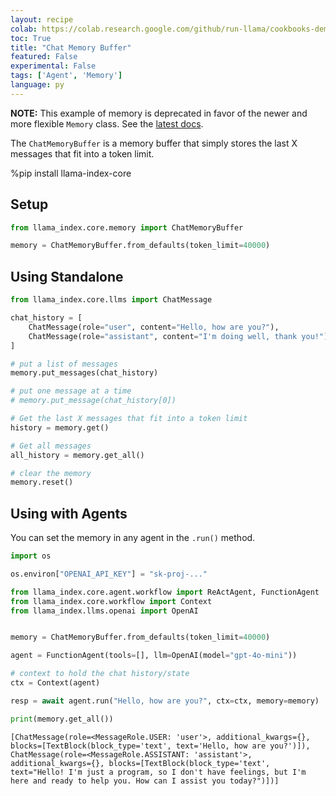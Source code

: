 ```yaml
---
layout: recipe
colab: https://colab.research.google.com/github/run-llama/cookbooks-demo/blob/main/notebooks/agent/memory/chat_memory_buffer.ipynb
toc: True
title: "Chat Memory Buffer"
featured: False
experimental: False
tags: ['Agent', 'Memory']
language: py
---
```

**NOTE:** This example of memory is deprecated in favor of the newer and more flexible `Memory` class. See the [latest docs](https://docs.llamaindex.ai/en/stable/module_guides/deploying/agents/memory/).

The `ChatMemoryBuffer` is a memory buffer that simply stores the last X messages that fit into a token limit.

%pip install llama-index-core

## Setup


```python
from llama_index.core.memory import ChatMemoryBuffer

memory = ChatMemoryBuffer.from_defaults(token_limit=40000)
```

## Using Standalone


```python
from llama_index.core.llms import ChatMessage

chat_history = [
    ChatMessage(role="user", content="Hello, how are you?"),
    ChatMessage(role="assistant", content="I'm doing well, thank you!"),
]

# put a list of messages
memory.put_messages(chat_history)

# put one message at a time
# memory.put_message(chat_history[0])
```


```python
# Get the last X messages that fit into a token limit
history = memory.get()
```


```python
# Get all messages
all_history = memory.get_all()
```


```python
# clear the memory
memory.reset()
```

## Using with Agents

You can set the memory in any agent in the `.run()` method.


```python
import os

os.environ["OPENAI_API_KEY"] = "sk-proj-..."
```


```python
from llama_index.core.agent.workflow import ReActAgent, FunctionAgent
from llama_index.core.workflow import Context
from llama_index.llms.openai import OpenAI


memory = ChatMemoryBuffer.from_defaults(token_limit=40000)

agent = FunctionAgent(tools=[], llm=OpenAI(model="gpt-4o-mini"))

# context to hold the chat history/state
ctx = Context(agent)
```


```python
resp = await agent.run("Hello, how are you?", ctx=ctx, memory=memory)
```


```python
print(memory.get_all())
```

    [ChatMessage(role=<MessageRole.USER: 'user'>, additional_kwargs={}, blocks=[TextBlock(block_type='text', text='Hello, how are you?')]), ChatMessage(role=<MessageRole.ASSISTANT: 'assistant'>, additional_kwargs={}, blocks=[TextBlock(block_type='text', text="Hello! I'm just a program, so I don't have feelings, but I'm here and ready to help you. How can I assist you today?")])]

